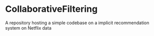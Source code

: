 # CollaborativeFiltering
A repository hosting a simple codebase on a implicit recommendation system on Netflix data
